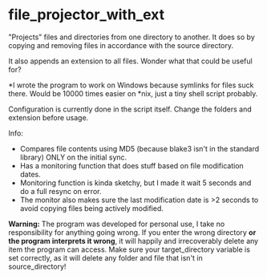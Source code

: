 # file_projector_with_ext
"Projects" files and directories from one directory to another. It does so by copying and removing files in accordance with the source directory.

It also appends an extension to all files. Wonder what that could be useful for?

\*I wrote the program to work on Windows because symlinks for files suck there. Would be 10000 times easier on \*nix, just a tiny shell script probably.

Configuration is currently done in the script itself. Change the folders and extension before usage.

Info:
- Compares file contents using MD5 (because blake3 isn't in the standard library) ONLY on the initial sync.
- Has a monitoring function that does stuff based on file modification dates.
- Monitoring function is kinda sketchy, but I made it wait 5 seconds and do a full resync on error.
- The monitor also makes sure the last modification date is >2 seconds to avoid copying files being actively modified.

**Warning:** The program was developed for personal use, I take no responsibility for anything going wrong. If you enter the wrong directory **or the program interprets it wrong**, it will happily and irrecoverably delete any item the program can access. Make sure your target_directory variable is set correctly, as it will delete any folder and file that isn't in source_directory!
